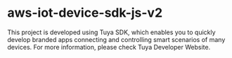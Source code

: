 # aws-iot-device-sdk-js-v2
This project is developed using Tuya SDK, which enables you to quickly develop branded apps connecting and controlling smart scenarios of many devices. For more information, please check Tuya Developer Website.
